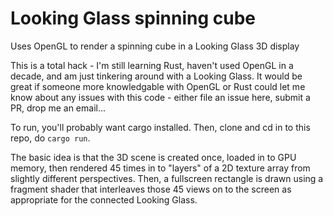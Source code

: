 # Looking Glass spinning cube
Uses OpenGL to render a spinning cube in a Looking Glass 3D display

This is a total hack - I'm still learning Rust, haven't used OpenGL in a decade, and am just tinkering around with a Looking Glass.
It would be great if someone more knowledgable with OpenGL or Rust could let me know about any issues with this code - either file an issue here, submit a PR, drop me an email...

To run, you'll probably want cargo installed.  Then, clone and cd in to this repo, do `cargo run`.

The basic idea is that the 3D scene is created once, loaded in to GPU memory, then rendered 45 times in to "layers" of a 2D texture array from slightly different perspectives.
Then, a fullscreen rectangle is drawn using a fragment shader that interleaves those 45 views on to the screen as appropriate for the connected Looking Glass.
